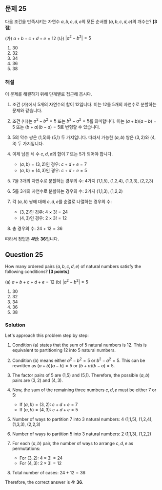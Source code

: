 
## 문제 25
다음 조건을 만족시키는 자연수 $a, b, c, d, e$의 모든 순서쌍 $(a, b, c, d, e)$의 개수는? **[3점]**

(가) $a + b + c + d + e = 12$
(나) $|a^2 - b^2| = 5$

1. 30
2. 32
3. 34
4. 36
5. 38

### 해설
이 문제를 해결하기 위해 단계별로 접근해 봅시다.

1. 조건 (가)에서 5개의 자연수의 합이 12입니다. 이는 12를 5개의 자연수로 분할하는 문제와 같습니다.

2. 조건 (나)는 $a^2 - b^2 = 5$ 또는 $b^2 - a^2 = 5$를 의미합니다.
   이는 $(a+b)(a-b) = 5$ 또는 $(b+a)(b-a) = 5$로 변형할 수 있습니다.

3. 5의 약수 쌍은 (1,5)와 (5,1) 두 가지입니다.
   따라서 가능한 $(a,b)$ 쌍은 $(3,2)$와 $(4,3)$ 두 가지입니다.

4. 이제 남은 세 수 $c, d, e$의 합이 7 또는 5가 되어야 합니다.
   - $(a,b) = (3,2)$인 경우: $c + d + e = 7$
   - $(a,b) = (4,3)$인 경우: $c + d + e = 5$

5. 7을 3개의 자연수로 분할하는 경우의 수: 4가지
   (1,1,5), (1,2,4), (1,3,3), (2,2,3)

6. 5를 3개의 자연수로 분할하는 경우의 수: 2가지
   (1,1,3), (1,2,2)

7. 각 $(a,b)$ 쌍에 대해 $c, d, e$를 순열로 나열하는 경우의 수:
   - $(3,2)$인 경우: $4 \times 3! = 24$
   - $(4,3)$인 경우: $2 \times 3! = 12$

8. 총 경우의 수: $24 + 12 = 36$

따라서 정답은 **4번: 36**입니다.

## Question 25
How many ordered pairs $(a, b, c, d, e)$ of natural numbers satisfy the following conditions? **[3 points]**

(a) $a + b + c + d + e = 12$
(b) $|a^2 - b^2| = 5$

1. 30
2. 32
3. 34
4. 36
5. 38

### Solution
Let's approach this problem step by step:

1. Condition (a) states that the sum of 5 natural numbers is 12. This is equivalent to partitioning 12 into 5 natural numbers.

2. Condition (b) means either $a^2 - b^2 = 5$ or $b^2 - a^2 = 5$.
   This can be rewritten as $(a+b)(a-b) = 5$ or $(b+a)(b-a) = 5$.

3. The factor pairs of 5 are (1,5) and (5,1).
   Therefore, the possible $(a,b)$ pairs are $(3,2)$ and $(4,3)$.

4. Now, the sum of the remaining three numbers $c, d, e$ must be either 7 or 5:
   - If $(a,b) = (3,2)$: $c + d + e = 7$
   - If $(a,b) = (4,3)$: $c + d + e = 5$

5. Number of ways to partition 7 into 3 natural numbers: 4
   (1,1,5), (1,2,4), (1,3,3), (2,2,3)

6. Number of ways to partition 5 into 3 natural numbers: 2
   (1,1,3), (1,2,2)

7. For each $(a,b)$ pair, the number of ways to arrange $c, d, e$ as permutations:
   - For $(3,2)$: $4 \times 3! = 24$
   - For $(4,3)$: $2 \times 3! = 12$

8. Total number of cases: $24 + 12 = 36$

Therefore, the correct answer is **4: 36**.